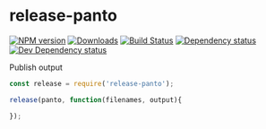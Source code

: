 # release-panto
[![NPM version][npm-image]][npm-url] [![Downloads][downloads-image]][npm-url] [![Build Status][travis-image]][travis-url] [![Dependency status][david-dm-image]][david-dm-url] [![Dev Dependency status][david-dm-dev-image]][david-dm-dev-url]

Publish output

```js
const release = require('release-panto');

release(panto, function(filenames, output){

});
```

[npm-url]: https://npmjs.org/package/release-panto
[downloads-image]: http://img.shields.io/npm/dm/release-panto.svg
[npm-image]: http://img.shields.io/npm/v/release-panto.svg
[travis-url]: https://travis-ci.org/pantojs/release-panto
[travis-image]: http://img.shields.io/travis/pantojs/release-panto.svg
[david-dm-url]:https://david-dm.org/pantojs/release-panto
[david-dm-image]:https://david-dm.org/pantojs/release-panto.svg
[david-dm-dev-url]:https://david-dm.org/pantojs/release-panto#type=dev
[david-dm-dev-image]:https://david-dm.org/pantojs/release-panto/dev-status.svg